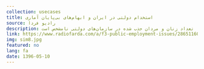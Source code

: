 ```yaml
---
collection: usecases
title: استخدام دولتی در ایران و ابهام‌های بی‌پایان آماری
source: رادیو فردا
description: آزمون‌های استخدامی فراگیر دستگاه‌های اجرایی در ایران تاکنون تنها چهار دوره برگزار شده است که در برخی از آنها نیز همه دستگاه‌های اجرایی حضور نداشته‌اند. از طرفی در این آزمون‌ها اگرچه تعداد کارکنان موردنیاز مشخص است اما باتوجه به عدم انتشار آمار نتایج قطعی، تعداد زنان و مردان جذب شده در سازمان‌های دولتی نامشخص است.
link: https://www.radiofarda.com/a/f3-public-employment-issues/28651160.html
img: sim8.jpg
featured: no
lang: fa
date: 1396-05-10
---
```

